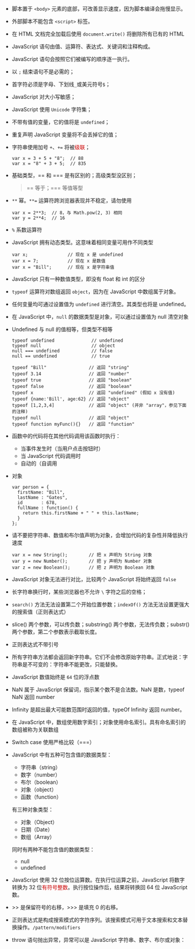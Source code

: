 * 脚本置于 `<body>` 元素的底部，可改善显示速度，因为脚本编译会拖慢显示。
* 外部脚本不能包含 `<script>` 标签。
* 在 HTML 文档完全加载后使用 `document.write()` 将删除所有已有的 HTML 
* JavaScript 语句由值、运算符、表达式、关键词和注释构成。
* JavaScript 语句会按照它们被编写的顺序逐一执行。
* 以 `;` 结束语句不是必需的；
* 首字符必须是字母、下划线`_`或美元符号`$`；
* JavaScript 对大小写敏感；
* JavaScript 使用 `Unicode` 字符集；
* 不带有值的变量，它的值将是 `undefined`；
* 重复声明 JavaScript 变量将不会丢掉它的值；
* 字符串使用加号 `+`、`+=` 将被<font color=#cc0000>级联</font>；

	```
	var x = 3 + 5 + "8";  // 88
	var x = "8" + 3 + 5;  // 835
	```
	
* 基础类型，== 和 === 是有区别的；高级类型没区别；

	> ==	等于；===	等值等型
	
* `**` 幂。`**=` 运算符跨浏览器表现并不稳定，请勿使用

	```
	var x = 2**3;  // 8，与 Math.pow(2, 3) 相同
	var y = 2**4;  // 16 
	```

* `%` 系数运算符
* JavaScript 拥有动态类型。这意味着相同变量可用作不同类型
	
	```
	var x;               // 现在 x 是 undefined
	var x = 7;           // 现在 x 是数值
	var x = "Bill";      // 现在 x 是字符串值
	```

* JavaScript 只有一种数值类型，即没有 float 和 int 的区分
* `typeof` 运算符对数组返回 `object`，因为在 JavaScript 中数组属于对象。
* 任何变量均可通过设置值为 `undefined` 进行清空。其类型也将是 undefined。
* 在 JavaScript 中，`null` 的数据类型是对象，可以通过设置值为 null 清空对象
* Undefined 与 null 的值相等，但类型不相等

	```
	typeof undefined              // undefined
	typeof null                   // object
	null === undefined            // false
	null == undefined             // true
	```
	```
	typeof "Bill"                // 返回 "string"
	typeof 3.14                  // 返回 "number"
	typeof true                  // 返回 "boolean"
	typeof false                 // 返回 "boolean"
	typeof x                     // 返回 "undefined" (假如 x 没有值)
	typeof {name:'Bill', age:62} // 返回 "object"
	typeof [1,2,3,4]             // 返回 "object" (并非 "array"，参见下面的注释)
	typeof null                  // 返回 "object"
	typeof function myFunc(){}   // 返回 "function"
	```
	
* 函数中的代码将在其他代码调用该函数时执行：

	* 当事件发生时（当用户点击按钮时）
	* 当 JavaScript 代码调用时
	* 自动的（自调用

* 对象

	```
	var person = {
	  firstName: "Bill",
	  lastName : "Gates",
	  id       : 678,
	  fullName : function() {
	    return this.firstName + " " + this.lastName;
	  }
	};
	```

* 请不要把字符串、数值和布尔值声明为对象，会增加代码的复杂性并降低执行速度

	```
	var x = new String();        // 把 x 声明为 String 对象
	var y = new Number();        // 把 y 声明为 Number 对象
	var z = new Boolean();       // 把 z 声明为 Boolean 对象
	```

* JavaScript 对象无法进行对比，比较两个 JavaScript 将始终返回 `false`
* 长字符串换行时，某些浏览器也不允许 `\` 字符之后的空格；
* `search()` 方法无法设置第二个开始位置参数；`indexOf()` 方法无法设置更强大的搜索值（正则表达式）
* slice() 两个参数，可以传负数；substring() 两个参数，无法传负数；substr() 两个参数，第二个参数表示截取长度。
* 正则表达式不带引号
* 所有字符串方法都会返回新字符串。它们不会修改原始字符串。正式地说：字符串是不可变的：字符串不能更改，只能替换。
* JavaScript 数值始终是 `64` 位的浮点数
* NaN 属于 JavaScript 保留词，指示某个数不是合法数。NaN 是数，typeof NaN 返回 number
* Infinity 是超出最大可能数范围时返回的值，typeOf Infinity 返回 number。
* 在 JavaScript 中，数组使用数字索引；对象使用命名索引。具有命名索引的数组被称为关联数组
* Switch case 使用严格比较（===）
* JavaScript 中有五种可包含值的数据类型：

	* 字符串（string）
	* 数字（number）
	* 布尔（boolean）
	* 对象（object）
	* 函数（function）

	有三种对象类型：
	
	* 对象（Object）
	* 日期（Date）
	* 数组（Array）

	同时有两种不能包含值的数据类型：
	
	* null
	* undefined
* JavaScript 使用 32 位按位运算数。在执行位运算之前，JavaScript 将数字转换为 32 位<font color=#cc0000>有符号整数</font>。执行按位操作后，结果将转换回 64 位 JavaScript 数。
* \>\> 是保留符号的右移，>>> 是填充 0 的右移。
* 正则表达式是构成搜索模式的字符序列。该搜索模式可用于文本搜索和文本替换操作。`/pattern/modifiers`
* throw 语句抛出异常，异常可以是 JavaScript 字符串、数字、布尔或对象：